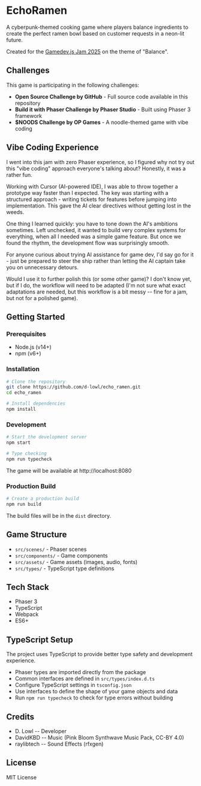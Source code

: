 # EchoRamen

A cyberpunk-themed cooking game where players balance ingredients to create the perfect ramen bowl based on customer requests in a neon-lit future.

Created for the [Gamedev.js Jam 2025](https://itch.io/jam/gamedevjs-2025) on the theme of "Balance".

## Challenges

This game is participating in the following challenges:

- **Open Source Challenge by GitHub** - Full source code available in this repository
- **Build it with Phaser Challenge by Phaser Studio** - Built using Phaser 3 framework
- **$NOODS Challenge by OP Games** - A noodle-themed game with vibe coding

## Vibe Coding Experience

I went into this jam with zero Phaser experience, so I figured why not try out this "vibe coding" approach everyone's talking about? Honestly, it was a rather fun. 

Working with Cursor (AI-powered IDE), I was able to throw together a prototype way faster than I expected. The key was starting with a structured approach - writing tickets for features before jumping into implementation. This gave the AI clear directives without getting lost in the weeds.

One thing I learned quickly: you have to tone down the AI's ambitions sometimes. Left unchecked, it wanted to build very complex systems for everything, when all I needed was a simple game feature. But once we found the rhythm, the development flow was surprisingly smooth.

For anyone curious about trying AI assistance for game dev, I'd say go for it - just be prepared to steer the ship rather than letting the AI captain take you on unnecessary detours.

Would I use it to further polish this (or some other game)? I don't know yet, but if I do, the workflow will need to be adapted (I'm not sure what exact adaptations are needed, but this workflow is a bit messy -- fine for a jam, but not for a polished game).

## Getting Started

### Prerequisites
- Node.js (v14+)
- npm (v6+)

### Installation
```bash
# Clone the repository
git clone https://github.com/d-lowl/echo_ramen.git
cd echo_ramen

# Install dependencies
npm install
```

### Development
```bash
# Start the development server
npm start

# Type checking
npm run typecheck
```
The game will be available at http://localhost:8080

### Production Build
```bash
# Create a production build
npm run build
```
The build files will be in the `dist` directory.

## Game Structure
- `src/scenes/` - Phaser scenes
- `src/components/` - Game components
- `src/assets/` - Game assets (images, audio, fonts)
- `src/types/` - TypeScript type definitions

## Tech Stack
- Phaser 3
- TypeScript
- Webpack
- ES6+

## TypeScript Setup
The project uses TypeScript to provide better type safety and development experience.

- Phaser types are imported directly from the package
- Common interfaces are defined in `src/types/index.d.ts`
- Configure TypeScript settings in `tsconfig.json`
- Use interfaces to define the shape of your game objects and data
- Run `npm run typecheck` to check for type errors without building 

## Credits
- D. Lowl -- Developer
- DavidKBD -- Music (Pink Bloom Synthwave Music Pack, CC-BY 4.0)
- raylibtech -- Sound Effects (rfxgen)

## License
MIT License 